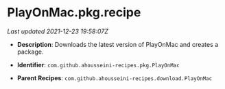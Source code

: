 # PlayOnMac.pkg.recipe

_Last updated 2021-12-23 19:58:07Z_

- **Description**: Downloads the latest version of PlayOnMac and creates a package.

- **Identifier**: `com.github.ahousseini-recipes.pkg.PlayOnMac`

- **Parent Recipes**: `com.github.ahousseini-recipes.download.PlayOnMac`